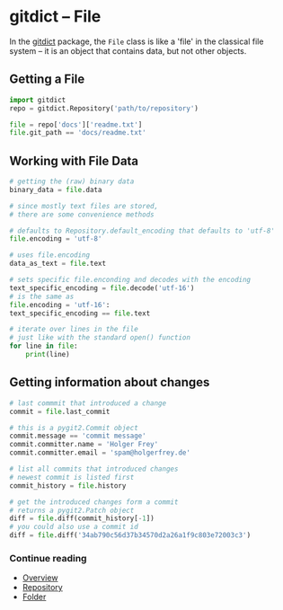 gitdict – File
==============

In the [gitdict][] package, the `File` class is like a 'file' in the classical file system – it is an object that contains data, but not other objects.


Getting a File
--------------

```python
import gitdict
repo = gitdict.Repository('path/to/repository')

file = repo['docs']['readme.txt']
file.git_path == 'docs/readme.txt'
```

Working with File Data
----------------------

```python
# getting the (raw) binary data
binary_data = file.data

# since mostly text files are stored, 
# there are some convenience methods

# defaults to Repository.default_encoding that defaults to 'utf-8'
file.encoding = 'utf-8' 

# uses file.encoding
data_as_text = file.text 

# sets specific file.enconding and decodes with the encoding
text_specific_encoding = file.decode('utf-16') 
# is the same as
file.encoding = 'utf-16':
text_specific_encoding == file.text 

# iterate over lines in the file
# just like with the standard open() function
for line in file:
    print(line)
```

Getting information about changes
---------------------------------

```python
# last commmit that introduced a change
commit = file.last_commit

# this is a pygit2.Commit object
commit.message == 'commit message'
commit.committer.name = 'Holger Frey'
commit.committer.email = 'spam@holgerfrey.de'

# list all commits that introduced changes
# newest commit is listed first
commit_history = file.history

# get the introduced changes form a commit
# returns a pygit2.Patch object
diff = file.diff(commit_history[-1])
# you could also use a commit id
diff = file.diff('34ab790c56d37b34570d2a26a1f9c803e72003c3')
```

### Continue reading

- [Overview][gitdict]
- [Repository][gd_repo]
- [Folder][gd_folder]


[git]:       http://git-scm.com
[abc]:       https://docs.python.org/3/library/collections.abc.html#collections.abc.Mapping
[gitdict]:   https://github.com/holgi/gitdict
[gd_repo]:   repository.md
[gd_folder]: folder.md
[gd_file]:   file.md